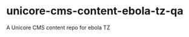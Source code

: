 unicore-cms-content-ebola-tz-qa
===============================

A Unicore CMS content repo for ebola TZ

